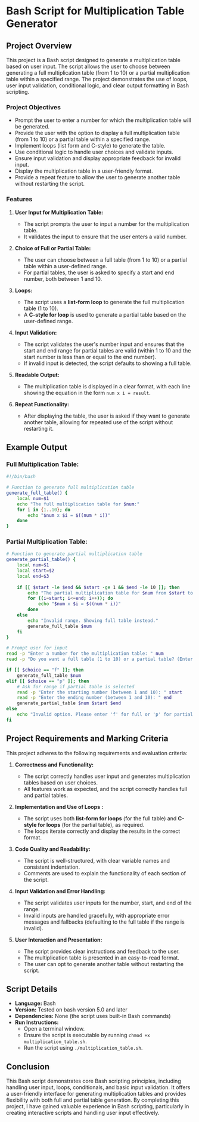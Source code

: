 # Bash Script for Multiplication Table Generator

## Project Overview

This project is a Bash script designed to generate a multiplication table based on user input. The script allows the user to choose between generating a full multiplication table (from 1 to 10) or a partial multiplication table within a specified range. The project demonstrates the use of loops, user input validation, conditional logic, and clear output formatting in Bash scripting.

### Project Objectives
- Prompt the user to enter a number for which the multiplication table will be generated.
- Provide the user with the option to display a full multiplication table (from 1 to 10) or a partial table within a specified range.
- Implement loops (list form and C-style) to generate the table.
- Use conditional logic to handle user choices and validate inputs.
- Ensure input validation and display appropriate feedback for invalid input.
- Display the multiplication table in a user-friendly format.
- Provide a repeat feature to allow the user to generate another table without restarting the script.

### Features
1. **User Input for Multiplication Table:**
   - The script prompts the user to input a number for the multiplication table.
   - It validates the input to ensure that the user enters a valid number.

2. **Choice of Full or Partial Table:**
   - The user can choose between a full table (from 1 to 10) or a partial table within a user-defined range.
   - For partial tables, the user is asked to specify a start and end number, both between 1 and 10.

3. **Loops:**
   - The script uses a **list-form loop** to generate the full multiplication table (1 to 10).
   - A **C-style for loop** is used to generate a partial table based on the user-defined range.

4. **Input Validation:**
   - The script validates the user's number input and ensures that the start and end range for partial tables are valid (within 1 to 10 and the start number is less than or equal to the end number).
   - If invalid input is detected, the script defaults to showing a full table.

5. **Readable Output:**
   - The multiplication table is displayed in a clear format, with each line showing the equation in the form `num x i = result`.

6. **Repeat Functionality:**
   - After displaying the table, the user is asked if they want to generate another table, allowing for repeated use of the script without restarting it.

## Example Output

### Full Multiplication Table:
``` bash
#!/bin/bash

# Function to generate full multiplication table
generate_full_table() {
    local num=$1
    echo "The full multiplication table for $num:"
    for i in {1..10}; do
        echo "$num x $i = $((num * i))"
    done
}
```

### Partial Multiplication Table:

```bash
# Function to generate partial multiplication table
generate_partial_table() {
    local num=$1
    local start=$2
    local end=$3
    
    if [[ $start -le $end && $start -ge 1 && $end -le 10 ]]; then
        echo "The partial multiplication table for $num from $start to $end:"
        for ((i=start; i<=end; i++)); do
            echo "$num x $i = $((num * i))"
        done
    else
        echo "Invalid range. Showing full table instead."
        generate_full_table $num
    fi
}

# Prompt user for input
read -p "Enter a number for the multiplication table: " num
read -p "Do you want a full table (1 to 10) or a partial table? (Enter 'f' for full, 'p' for partial): " choice

if [[ $choice == "f" ]]; then
    generate_full_table $num
elif [[ $choice == "p" ]]; then
    # Ask for range if partial table is selected
    read -p "Enter the starting number (between 1 and 10): " start
    read -p "Enter the ending number (between 1 and 10): " end
    generate_partial_table $num $start $end
else
    echo "Invalid option. Please enter 'f' for full or 'p' for partial."
fi

```

## Project Requirements and Marking Criteria

This project adheres to the following requirements and evaluation criteria:

1. **Correctness and Functionality:**
   - The script correctly handles user input and generates multiplication tables based on user choices.
   - All features work as expected, and the script correctly handles full and partial tables.

2. **Implementation and Use of Loops :**
   - The script uses both **list-form for loops** (for the full table) and **C-style for loops** (for the partial table), as required.
   - The loops iterate correctly and display the results in the correct format.

3. **Code Quality and Readability:**
   - The script is well-structured, with clear variable names and consistent indentation.
   - Comments are used to explain the functionality of each section of the script.

4. **Input Validation and Error Handling:**
   - The script validates user inputs for the number, start, and end of the range.
   - Invalid inputs are handled gracefully, with appropriate error messages and fallbacks (defaulting to the full table if the range is invalid).

5. **User Interaction and Presentation:**
   - The script provides clear instructions and feedback to the user.
   - The multiplication table is presented in an easy-to-read format.
   - The user can opt to generate another table without restarting the script.

## Script Details

- **Language:** Bash
- **Version:** Tested on bash version 5.0 and later
- **Dependencies:** None (the script uses built-in Bash commands)
- **Run Instructions:** 
  - Open a terminal window.
  - Ensure the script is executable by running `chmod +x multiplication_table.sh`.
  - Run the script using `./multiplication_table.sh`.

## Conclusion

This Bash script demonstrates core Bash scripting principles, including handling user input, loops, conditionals, and basic input validation. It offers a user-friendly interface for generating multiplication tables and provides flexibility with both full and partial table generation. By completing this project, I have gained valuable experience in Bash scripting, particularly in creating interactive scripts and handling user input effectively.


